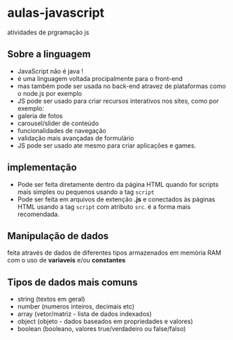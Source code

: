 # aulas-javascript
 atividades de prgramação js

## Sobre a linguagem

- JavaScript não é java !
- é uma linguagem voltada procipalmente para o front-end
- mas também pode ser usada no back-end atravez de plataformas como o node.js por exemplo
- JS pode ser usado para criar recursos interativos nos sites, como por exemplo: 
- galeria de fotos
- carousel/slider de conteúdo
- funcionalidades de navegação
- validação mais avançadas de formulário
- JS pode ser usado ate mesmo para criar aplicações e games.

## implementação

- Pode ser feita diretamente dentro da página HTML quando for scripts mais simples ou pequenos usando a tag `script`
- Pode ser feita em arquivos de extenção **.js** e conectados às páginas HTML usando a tag `script` com atributo `src`. é a forma mais recomendada.

## Manipulação de dados 

feita através de dados de diferentes tipos armazenados em memória RAM com o uso de **variaveis** e/ou **constantes**


## Tipos de dados mais comuns

- string (textos em geral)
- number (numeros inteiros, decimais etc)
- array (vetor/matriz - lista de dados indexados)
- object (objeto - dados baseados em propriedades e valores)
- boolean (booleano, valores true/verdadeiro ou false/falso)